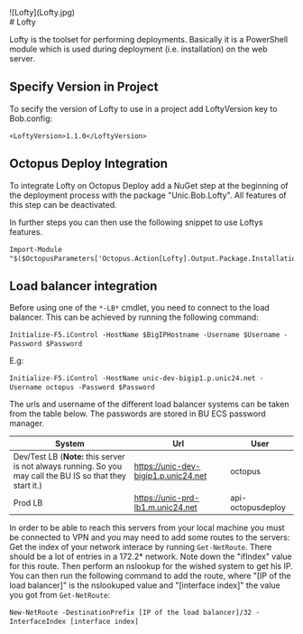 <div class="chapterlogo">![Lofty](Lofty.jpg)</div>
# Lofty

Lofty is the toolset for performing deployments. Basically it is a PowerShell module which is used during deployment (i.e. installation) on the web server.


## Specify Version in Project
To secify the version of Lofty to use in a project add LoftyVersion key to Bob.config:

    <LoftyVersion>1.1.0</LoftyVersion>


## Octopus Deploy  Integration
To integrate Lofty on Octopus Deploy add a NuGet step at the beginning of the deployment process with the package "Unic.Bob.Lofty". All features of this step can be deactivated.

In further steps you can then use the following snippet to use Loftys features.

    Import-Module "$($OctopusParameters['Octopus.Action[Lofty].Output.Package.InstallationDirectoryPath'])\Lofty"

## Load balancer integration
Before using one of the `*-LB*` cmdlet, you need to connect to the load balancer. This can be achieved by running the following command:

    Initialize-F5.iControl -HostName $BigIPHostname -Username $Username -Password $Password

E.g:

    Initialize-F5.iControl -HostName unic-dev-bigip1.p.unic24.net -Username octopus -Password $Password

The urls and username of the different load balancer systems can be taken from the table below.
The passwords are stored in BU ECS password manager.

| System | Url | User |
| --- | --- | --- |
| Dev/Test LB (**Note:** this server is not always running. So you may call the BU IS so that they start it.) | https://unic-dev-bigip1.p.unic24.net | octopus |
| Prod LB | https://unic-prd-lb1.m.unic24.net | api-octopusdeploy |

In order to be able to reach this servers from your local machine you must be connected to VPN
and you may need to add some routes to the servers:
Get the index of your network interace by running `Get-NetRoute`.
There should be a lot of entries in a 172.2* network. Note down the "ifIndex"
value for this route. Then perform an nslookup for the wished system to get his IP.
You can then run the following command to add the route, where "[IP of the load balancer]" is the
nslookuped value and "[interface index]" the value you got from `Get-NetRoute`:
```
New-NetRoute -DestinationPrefix [IP of the load balancer]/32 -InterfaceIndex [interface index]
```
